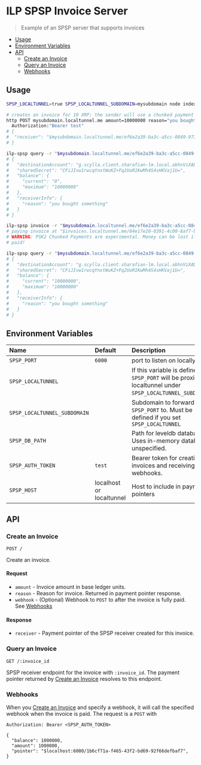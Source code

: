 # ILP SPSP Invoice Server
> Example of an SPSP server that supports invoices

- [Usage](#usage)
- [Environment Variables](#environment-variables)
- [API](#api)
  - [Create an Invoice](#create-an-invoice)
  - [Query an Invoice](#query-an-invoice)
  - [Webhooks](#webhooks)

## Usage

```sh
SPSP_LOCALTUNNEL=true SPSP_LOCALTUNNEL_SUBDOMAIN=mysubdomain node index.js

# creates an invoice for 10 XRP; the sender will use a chunked payment
http POST mysubdomain.localtunnel.me amount=10000000 reason="you bought something" \
  Authorization:"Bearer test"
# {
#  "receiver": "$mysubdomain.localtunnel.me/ef6e2a39-ba3c-a5cc-0849-9730ed56d525"
# }

ilp-spsp query -r "$mysubdomain.localtunnel.me/ef6e2a39-ba3c-a5cc-0849-9730ed56d525"
# {
#   "destinationAccount": "g.scylla.client.sharafian-lm.local.abhnViXADp0lCl7urVp18n5OLmOke57RN0ABbW2jliA.f036d74f-da5e-4b38-aca1-bd3cdd12461c.9B47_eWU76I.7tNCY0ytiCulOG4eIQSUiTxk",
#   "sharedSecret": "CFiJIvw1rwcqYnxtWuKZ+Fq2UoR1KwMh4S4sHKVaj1U=",
#   "balance": {
#     "current": "0",
#     "maximum": "10000000"
#   },
#   "receiverInfo": {
#     "reason": "you bought something"
#   }
# } 

ilp-spsp invoice -r "$mysubdomain.localtunnel.me/ef6e2a39-ba3c-a5cc-0849-9730ed56d525"
# paying invoice at "$invoices.localtunnel.me/84e17e20-0391-4c00-8af7-b0d91c2aaa07"...
# WARNING: PSK2 Chunked Payments are experimental. Money can be lost if an error occurs mid-payment or if the exchange rate changes dramatically! This should not be used for payments that are significantly larger than the path's Maximum Payment Size.
# paid!

ilp-spsp query -r "$mysubdomain.localtunnel.me/ef6e2a39-ba3c-a5cc-0849-9730ed56d525"
# {
#   "destinationAccount": "g.scylla.client.sharafian-lm.local.abhnViXADp0lCl7urVp18n5OLmOke57RN0ABbW2jliA.f036d74f-da5e-4b38-aca1-bd3cdd12461c.9B47_eWU76I.7tNCY0ytiCulOG4eIQSUiTxk",
#   "sharedSecret": "CFiJIvw1rwcqYnxtWuKZ+Fq2UoR1KwMh4S4sHKVaj1U=",
#   "balance": {
#     "current": "10000000",
#     "maximum": "10000000"
#   },
#   "receiverInfo": {
#     "reason": "you bought something"
#   }
# } 
```

## Environment Variables

| Name | Default | Description |
|:---|:---|:---|
| `SPSP_PORT` | `6000` | port to listen on locally. |
| `SPSP_LOCALTUNNEL` | | If this variable is defined, `SPSP_PORT` will be proxied by localtunnel under `SPSP_LOCALTUNNEL_SUBDOMAIN`. |
| `SPSP_LOCALTUNNEL_SUBDOMAIN` | | Subdomain to forward `SPSP_PORT` to. Must be defined if you set `SPSP_LOCALTUNNEL` |
| `SPSP_DB_PATH` | | Path for leveldb database. Uses in-memory database if unspecified. |
| `SPSP_AUTH_TOKEN` | `test` | Bearer token for creating invoices and receiving webhooks. |
| `SPSP_HOST` | localhost or localtunnel | Host to include in payment pointers |

## API

### Create an Invoice

```http
POST /
```

Create an invoice.

#### Request

- `amount` - Invoice amount in base ledger units.
- `reason` - Reason for invoice. Returned in payment pointer response.
- `webhook` - (Optional) Webhook to `POST` to after the invoice is fully paid. See [Webhooks](#webhooks)

#### Response

- `receiver` - Payment pointer of the SPSP receiver created for this invoice.

### Query an Invoice

```http
GET /:invoice_id
```

SPSP receiver endpoint for the invoice with `:invoice_id`. The payment pointer
returned by [Create an Invoice](#create-an-invoice) resolves to this endpoint.

### Webhooks

When you [Create an Invoice](#create-an-invoice) and specify a webhook, it will
call the specified webhook when the invoice is paid. The request is a `POST` with

```http
Authorization: Bearer <SPSP_AUTH_TOKEN>

{
  "balance": 1000000,
  "amount": 1000000,
  "pointer": "$localhost:6000/1b6cf71a-f465-43f2-bd69-92f66defbaf7",
}
```

